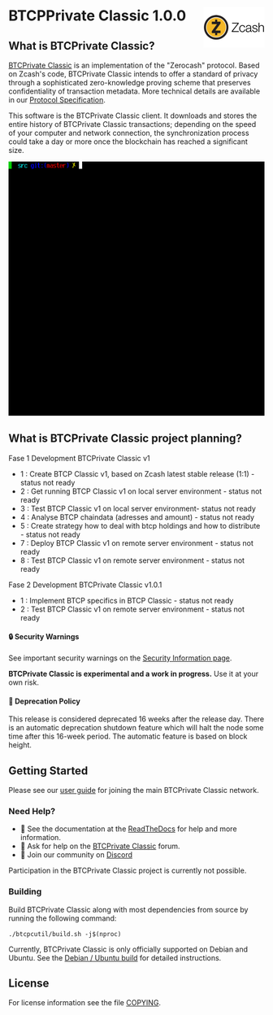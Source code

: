 BTCPPrivate Classic 1.0.0
<img align="right" width="120" height="80" src="doc/imgs/logo.png">
===========

What is BTCPrivate Classic?
---------------------------

[BTCPrivate Classic](https://btcprivateclassic/) is an implementation of the "Zerocash" protocol.
Based on Zcash's code, BTCPrivate Classic intends to offer a standard of privacy
through a sophisticated zero-knowledge proving scheme that preserves
confidentiality of transaction metadata. More technical details are available
in our [Protocol Specification](https://zips.z.cash/protocol/protocol.pdf).

This software is the BTCPrivate Classic client. It downloads and stores the entire history
of BTCPrivate Classic transactions; depending on the speed of your computer and network
connection, the synchronization process could take a day or more once the
blockchain has reached a significant size.

<p align="center">
  <img src="doc/imgs/zcashd_screen.gif" height="500">
</p>

What is BTCPrivate Classic project planning?
--------------------------------------------

Fase 1 Development BTCPrivate Classic v1
- 1 : Create BTCP Classic v1, based on Zcash latest stable release (1:1) - status not ready
- 2 : Get running BTCP Classic v1 on local server environment - status not ready
- 3 : Test BTCP Classic v1 on local server environment- status not ready
- 4 : Analyse BTCP chaindata (adresses and amount) - status not ready
- 5 : Create strategy how to deal with btcp holdings and how to distribute - status not ready
- 7 : Deploy BTCP Classic v1 on remote server environment - status not ready
- 8 : Test BTCP Classic v1 on remote server environment - status not ready

Fase 2 Development BTCPrivate Classic v1.0.1
- 1 : Implement BTCP specifics in BTCP Classic - status not ready
- 2 : Test BTCP Classic v1 on remote server environment - status not ready

#### :lock: Security Warnings

See important security warnings on the
[Security Information page](https://z.cash/support/security/).

**BTCPrivate Classic is experimental and a work in progress.** Use it at your own risk.

####  :ledger: Deprecation Policy

This release is considered deprecated 16 weeks after the release day. There
is an automatic deprecation shutdown feature which will halt the node some
time after this 16-week period. The automatic feature is based on block
height.

## Getting Started

Please see our [user guide](https://btcpc.readthedocs.io/en/latest/rtd_pages/rtd_docs/user_guide.html) for joining the main BTCPrivate Classic network.

### Need Help?

* :blue_book: See the documentation at the [ReadTheDocs](https://btcpc.readthedocs.io)
  for help and more information.
* :incoming_envelope: Ask for help on the [BTCPrivate Classic](https://forum.btcpc/) forum.
* :speech_balloon: Join our community on [Discord](https://discordapp.com/invite/PhJY6Pm)

Participation in the BTCPrivate Classic project is currently not possible.

### Building

Build BTCPrivate Classic along with most dependencies from source by running the following command:

```
./btcpcutil/build.sh -j$(nproc)
```

Currently, BTCPrivate Classic is only officially supported on Debian and Ubuntu. See the
[Debian / Ubuntu build](https://btcpc.readthedocs.io/en/latest/rtd_pages/Debian-Ubuntu-build.html)
for detailed instructions.

License
-------

For license information see the file [COPYING](COPYING).
